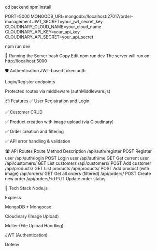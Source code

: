 cd backend
npm install


PORT=5000
MONGODB_URI=mongodb://localhost:27017/order-management
JWT_SECRET=your_jwt_secret_key
CLOUDINARY_CLOUD_NAME=your_cloud_name
CLOUDINARY_API_KEY=your_api_key
CLOUDINARY_API_SECRET=your_api_secret

npm run dev

🧪 Running the Server
bash
Copy
Edit
npm run dev
The server will run on: http://localhost:5000

🛡️ Authentication
JWT-based token auth

Login/Register endpoints

Protected routes via middleware (authMiddleware.js)

📦 Features
✅ User Registration and Login

✅ Customer CRUD

✅ Product creation with image upload (via Cloudinary)

✅ Order creation and filtering

✅ API error handling & validation

🛣️ API Routes
Route	Method	Description
/api/auth/register	POST	Register user
/api/auth/login	POST	Login user
/api/auth/me	GET	Get current user
/api/customers/	GET	List customers
/api/customers/	POST	Add customer
/api/products/	GET	List products
/api/products/	POST	Add product (with image)
/api/orders/	GET	Get all orders (filtered)
/api/orders/	POST	Create new order
/api/orders/:id	PUT	Update order status

🧰 Tech Stack
Node.js

Express

MongoDB + Mongoose

Cloudinary (Image Upload)

Multer (File Upload Handling)

JWT (Authentication)

Dotenv
